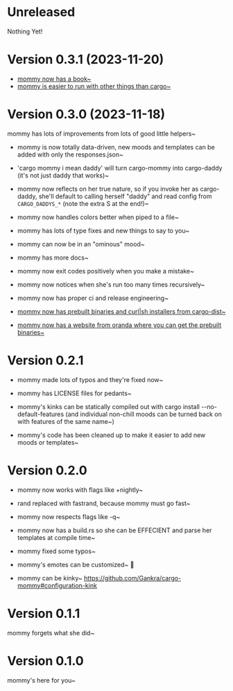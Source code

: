 # Unreleased

Nothing Yet!


# Version 0.3.1 (2023-11-20)

* [mommy now has a book~](https://faultlore.com/cargo-mommy/book/)
* [mommy is easier to run with other things than cargo~](https://faultlore.com/cargo-mommy/book/customize/not-just-cargo.html)


# Version 0.3.0 (2023-11-18)

mommy has lots of improvements from lots of good little helpers~

* mommy is now totally data-driven, new moods and templates can be added with only the responses.json~

* 'cargo mommy i mean daddy' will turn cargo-mommy into cargo-daddy (it's not just daddy that works)~

* mommy now reflects on her true nature, so if you invoke her as cargo-daddy, she'll default to calling herself "daddy" and read config from `CARGO_DADDYS_*` (note the extra S at the end!)~

* mommy now handles colors better when piped to a file~

* mommy has lots of type fixes and new things to say to you~

* mommy can now be in an "ominous" mood~

* mommy has more docs~

* mommy now exit codes positively when you make a mistake~

* mommy now notices when she's run too many times recursively~

* mommy now has proper ci and release engineering~

* [mommy now has prebuilt binaries and curl|sh installers from cargo-dist~](https://github.com/Gankra/cargo-mommy/releases)

* [mommy now has a website from oranda where you can get the prebuilt binaries~](https://faultlore.com/cargo-mommy/)



# Version 0.2.1

* mommy made lots of typos and they're fixed now~

* mommy has LICENSE files for pedants~

* mommy's kinks can be statically compiled out with cargo install --no-default-features (and individual non-chill moods can be turned back on with features of the same name~)

* mommy's code has been cleaned up to make it easier to add new moods or templates~



# Version 0.2.0

* mommy now works with flags like +nightly~

* rand replaced with fastrand, because mommy must go fast~

* mommy now respects flags like -q~

* mommy now has a build.rs so she can be EFFECIENT and parse her templates at compile time~

* mommy fixed some typos~

* mommy's emotes can be customized~ 💞

* mommy can be kinky~ https://github.com/Gankra/cargo-mommy#configuration-kink



# Version 0.1.1

mommy forgets what she did~


# Version 0.1.0

mommy's here for you~